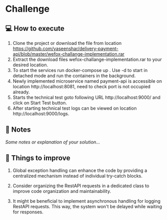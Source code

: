 # Challenge

## :computer: How to execute

1. Clone the project or download the file from location https://github.com/yaseenshar/delivery-payment-api/blob/master/wefox-challange-implementation.rar
2. Extract the download files wefox-challange-implementation.rar to your desired location.
3. To start the services run docker-compose up . Use -d to start in detached mode and run the containers in the background.
4. Newly implemented microservice named payment-api is accessible on location http://localhost:8081, need to check port is not occupied already.
5. Starts the technical test goto following URL http://localhost:9000/ and click on Start Test button.
6. After starting technical test logs can be viewed on location http://localhost:9000/logs.

## :memo: Notes

_Some notes or explanation of your solution..._

## :pushpin: Things to improve

1. Global exception handling can enhance the code by providing a centralized mechanism instead of individual try-catch blocks.

2. Consider organizing the RestAPI requests in a dedicated class to improve code organization and maintainability.

3. It might be beneficial to implement asynchronous handling for logging RestAPI requests. This way, the system won't be delayed while waiting for responses.

